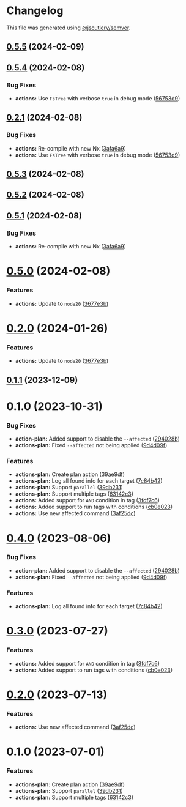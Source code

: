 # Changelog

This file was generated using [@jscutlery/semver](https://github.com/jscutlery/semver).

## [0.5.5](https://github.com/TriPSs/nx-extend/compare/actions-plan@0.5.4...actions-plan@0.5.5) (2024-02-09)



## [0.5.4](https://github.com/TriPSs/nx-extend/compare/actions-plan@0.5.3...actions-plan@0.5.4) (2024-02-08)


### Bug Fixes

* **actions:** Use `FsTree` with verbose `true` in debug mode ([56753d9](https://github.com/TriPSs/nx-extend/commit/56753d92ede41f2a0d79dca3ccc1cee9bb050eb9))



## [0.2.1](https://github.com/TriPSs/nx-extend/compare/actions-plan-0.2.0...actions-plan-0.2.1) (2024-02-08)


### Bug Fixes

* **actions:** Re-compile with new Nx ([3afa6a9](https://github.com/TriPSs/nx-extend/commit/3afa6a982dc5410131f4f669d83c7d40b2878d5b))
* **actions:** Use `FsTree` with verbose `true` in debug mode ([56753d9](https://github.com/TriPSs/nx-extend/commit/56753d92ede41f2a0d79dca3ccc1cee9bb050eb9))



## [0.5.3](https://github.com/TriPSs/nx-extend/compare/actions-plan@0.5.2...actions-plan@0.5.3) (2024-02-08)



## [0.5.2](https://github.com/TriPSs/nx-extend/compare/actions-plan@0.5.1...actions-plan@0.5.2) (2024-02-08)



## [0.5.1](https://github.com/TriPSs/nx-extend/compare/actions-plan@0.5.0...actions-plan@0.5.1) (2024-02-08)


### Bug Fixes

* **actions:** Re-compile with new Nx ([3afa6a9](https://github.com/TriPSs/nx-extend/commit/3afa6a982dc5410131f4f669d83c7d40b2878d5b))



# [0.5.0](https://github.com/TriPSs/nx-extend/compare/actions-plan@0.4.0...actions-plan@0.5.0) (2024-02-08)


### Features

* **actions:** Update to `node20` ([3677e3b](https://github.com/TriPSs/nx-extend/commit/3677e3b1633e41b590d773eabbfdc81bd5c69ad7))



# [0.2.0](https://github.com/TriPSs/nx-extend/compare/actions-plan-0.1.1...actions-plan-0.2.0) (2024-01-26)


### Features

* **actions:** Update to `node20` ([3677e3b](https://github.com/TriPSs/nx-extend/commit/3677e3b1633e41b590d773eabbfdc81bd5c69ad7))



## [0.1.1](https://github.com/TriPSs/nx-extend/compare/actions-plan-0.1.0...actions-plan-0.1.1) (2023-12-09)



# 0.1.0 (2023-10-31)


### Bug Fixes

* **action-plan:** Added support to disable the `--affected` ([294028b](https://github.com/TriPSs/nx-extend/commit/294028b5d325297cc0c1255f4586d32c9ad9189c))
* **actions-plan:** Fixed `--affected` not being applied ([9d4d09f](https://github.com/TriPSs/nx-extend/commit/9d4d09f6bbf6b57cb0645f45b94610588010a4f0))


### Features

* **actions-plan:** Create plan action ([39ae9df](https://github.com/TriPSs/nx-extend/commit/39ae9dfaefb6b86e5a0601c6981ecefe39ff4980))
* **actions-plan:** Log all found info for each target ([7c84b42](https://github.com/TriPSs/nx-extend/commit/7c84b426d89fc623cb82b20451083eecf9acffb3))
* **actions-plan:** Support `parallel` ([39db231](https://github.com/TriPSs/nx-extend/commit/39db2316a0579ff579a72295caf8e535dc13ecea))
* **actions-plan:** Support multiple tags ([63142c3](https://github.com/TriPSs/nx-extend/commit/63142c319e285554aec61f58bd298332ce63d550))
* **actions:** Added support for `AND` condition in tag ([3fdf7c6](https://github.com/TriPSs/nx-extend/commit/3fdf7c645c378ba3398335d696fd225545f08444))
* **actions:** Added support to run tags with conditions ([cb0e023](https://github.com/TriPSs/nx-extend/commit/cb0e023f052e3e88d548272d7d6b75bb453adc44))
* **actions:** Use new affected command ([3af25dc](https://github.com/TriPSs/nx-extend/commit/3af25dccf3a8b0e69b76c65618c7219cf2e8cf04))



# [0.4.0](https://github.com/TriPSs/nx-extend/compare/actions-plan@0.3.0...actions-plan@0.4.0) (2023-08-06)


### Bug Fixes

* **action-plan:** Added support to disable the `--affected` ([294028b](https://github.com/TriPSs/nx-extend/commit/294028b5d325297cc0c1255f4586d32c9ad9189c))
* **actions-plan:** Fixed `--affected` not being applied ([9d4d09f](https://github.com/TriPSs/nx-extend/commit/9d4d09f6bbf6b57cb0645f45b94610588010a4f0))


### Features

* **actions-plan:** Log all found info for each target ([7c84b42](https://github.com/TriPSs/nx-extend/commit/7c84b426d89fc623cb82b20451083eecf9acffb3))



# [0.3.0](https://github.com/TriPSs/nx-extend/compare/actions-plan@0.2.0...actions-plan@0.3.0) (2023-07-27)


### Features

* **actions:** Added support for `AND` condition in tag ([3fdf7c6](https://github.com/TriPSs/nx-extend/commit/3fdf7c645c378ba3398335d696fd225545f08444))
* **actions:** Added support to run tags with conditions ([cb0e023](https://github.com/TriPSs/nx-extend/commit/cb0e023f052e3e88d548272d7d6b75bb453adc44))



# [0.2.0](https://github.com/TriPSs/nx-extend/compare/actions-plan@0.1.0...actions-plan@0.2.0) (2023-07-13)


### Features

* **actions:** Use new affected command ([3af25dc](https://github.com/TriPSs/nx-extend/commit/3af25dccf3a8b0e69b76c65618c7219cf2e8cf04))



# 0.1.0 (2023-07-01)


### Features

* **actions-plan:** Create plan action ([39ae9df](https://github.com/TriPSs/nx-extend/commit/39ae9dfaefb6b86e5a0601c6981ecefe39ff4980))
* **actions-plan:** Support `parallel` ([39db231](https://github.com/TriPSs/nx-extend/commit/39db2316a0579ff579a72295caf8e535dc13ecea))
* **actions-plan:** Support multiple tags ([63142c3](https://github.com/TriPSs/nx-extend/commit/63142c319e285554aec61f58bd298332ce63d550))
